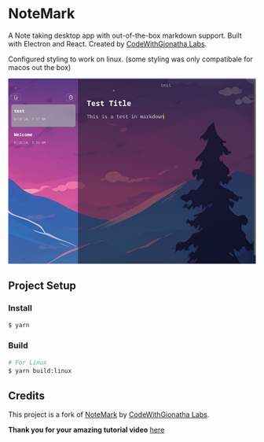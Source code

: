 # NoteMark

A Note taking desktop app with out-of-the-box markdown support. Built with Electron and React. Created by [CodeWithGionatha Labs](https://github.com/CodeWithGionatha-Labs). 

Configured styling to work on linux. (some styling was only compatibale for macos out the box)

![preview](./resources/preview.png)

## Project Setup

### Install

```bash
$ yarn
```

### Build

```bash
# For Linux
$ yarn build:linux
```

## Credits
This project is a fork of [NoteMark](https://github.com/CodeWithGionatha-Labs/NoteMark) by [CodeWithGionatha Labs](https://github.com/CodeWithGionatha-Labs).

**Thank you for your amazing tutorial video**
[here](https://www.youtube.com/watch?v=t8ane4BDyC8)

